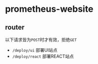 # prometheus-website

## router

以下请求皆为`POST`时才有效，拒绝`GET`

- `/deploy/ui` 部署UI站点
- `/deploy/react` 部署REACT站点

